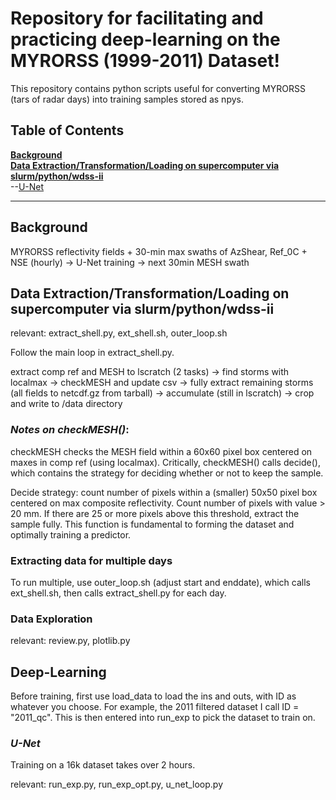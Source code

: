 # Repository for facilitating and practicing deep-learning on the MYRORSS (1999-2011) Dataset!

This repository contains python scripts useful for converting MYRORSS (tars of radar days) into training samples stored as npys. 
## Table of Contents

**[Background](#background)**<br>
**[Data Extraction/Transformation/Loading on supercomputer via slurm/python/wdss-ii](#placeholder)**<br>
--[U-Net](#vmrms-processing-details)<br>

---

## Background

MYRORSS reflectivity fields + 30-min max swaths of AzShear, Ref_0C + NSE (hourly) -> U-Net training -> next 30min MESH swath 

## Data Extraction/Transformation/Loading on supercomputer via slurm/python/wdss-ii

relevant: extract_shell.py, ext_shell.sh, outer_loop.sh

Follow the main loop in extract_shell.py. 

extract comp ref and MESH to lscratch (2 tasks) -> find storms with localmax -> checkMESH and update csv -> fully extract remaining storms (all fields to netcdf.gz from tarball) -> accumulate (still in lscratch) -> crop and write to /data directory 

### *Notes on checkMESH()*: 

checkMESH checks the MESH field within a 60x60 pixel box centered on maxes in comp ref (using localmax). Critically, checkMESH() calls decide(), which contains the strategy for deciding whether or not to keep the sample. 

Decide strategy: count number of pixels within a (smaller) 50x50 pixel box centered on max composite reflectivity. Count number of pixels with value > 20 mm. If there are 25 or more pixels above this threshold, extract the sample fully. This function is fundamental to forming the dataset and optimally training a predictor.

### Extracting data for multiple days

To run multiple, use outer_loop.sh (adjust start and enddate), which calls ext_shell.sh, then calls extract_shell.py for each day. 

### Data Exploration

relevant: review.py, plotlib.py

## Deep-Learning

Before training, first use load_data to load the ins and outs, with ID as whatever you choose. For example, the 2011 filtered dataset I call ID = "2011_qc". This is then entered into run_exp to pick the dataset to train on. 

### *U-Net*

Training on a 16k dataset takes over 2 hours. 

relevant: run_exp.py, run_exp_opt.py, u_net_loop.py


